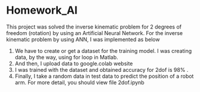 # Homework_AI
This project was solved the inverse kinematic problem for 2 degrees of freedom (rotation) by using an Artificial Neural Network. 
For the inverse kinematic problem by using ANN, I was implemented as below
1. We have to create or get a dataset for the training model. I was creating data, by the way, using for loop in Matlab.
2. And then, I upload data to google.colab website
3. I was trained with the dataset and obtained accuracy for 2dof is 98% .
4. Finally, I take a random data in test data to predict the position of a robot arm.
For more detail, you should view file 2dof.ipynb
